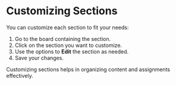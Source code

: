 # Customizing Sections

You can customize each section to fit your needs:

1. Go to the board containing the section.
2. Click on the section you want to customize.
3. Use the options to **Edit** the section as needed.
4. Save your changes.

Customizing sections helps in organizing content and assignments effectively.
